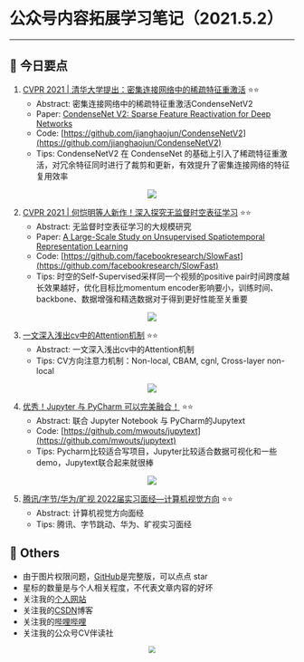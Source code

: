 # 公众号内容拓展学习笔记（2021.5.2）

------



## :paperclip:  今日要点

1. [CVPR 2021 | 清华大学提出：密集连接网络中的稀疏特征重激活](https://mp.weixin.qq.com/s/hfq4pBa7CZE8MWieT9FraA)         :star::star:
   - Abstract: 密集连接网络中的稀疏特征重激活CondenseNetV2
   - Paper: [CondenseNet V2: Sparse Feature Reactivation for Deep Networks](https://arxiv.org/abs/2104.04382)
   - Code: [https://github.com/jianghaojun/CondenseNetV2](https://github.com/jianghaojun/CondenseNetV2)
   - Tips: CondenseNetV2 在 CondenseNet 的基础上引入了稀疏特征重激活，对冗余特征同时进行了裁剪和更新，有效提升了密集连接网络的特征复用效率

<div align=center><img src="https://mmbiz.qpic.cn/mmbiz_jpg/yNnalkXE7oXP0nTnSvMLtaHyhcT5b01zNXmH2x1kWPPdyW3eIMNib6SUwohfibnRicB7ibMt0zL2ica3tLRkgTDWjjA/640?wx_fmt=jpeg&tp=webp&wxfrom=5&wx_lazy=1&wx_co=1" style='zoom:100%'>
</div>

2. [CVPR 2021 | 何恺明等人新作！深入探究无监督时空表征学习](https://mp.weixin.qq.com/s/PG9_AN-bo7emTks94AlQ8w)       :star::star:
   - Abstract: 无监督时空表征学习的大规模研究
   - Paper: [A Large-Scale Study on Unsupervised Spatiotemporal Representation Learning](https://arxiv.org/abs/2104.14558)
   - Code: [https://github.com/facebookresearch/SlowFast](https://github.com/facebookresearch/SlowFast)
   - Tips: 时空的Self-Supervised采样同一个视频的positive pair时间跨度越长效果越好，优化目标比momentum encoder影响要小，训练时间、backbone、数据增强和精选数据对于得到更好性能至关重要

<div align=center><img src="https://mmbiz.qpic.cn/mmbiz_png/J24zDnPUB9FsNc3uJKiaHSLCRV0UegRXfU56RTlWwKmayuDt1OEv5Oz6kY0fnjqmZN8O0gatCGv55DInWg1OWPw/640?wx_fmt=png&tp=webp&wxfrom=5&wx_lazy=1&wx_co=1" style='zoom:100%'>
</div>


3. [一文深入浅出cv中的Attention机制](https://mp.weixin.qq.com/s/nZvauf0zWJq9jSBu4zJ72A)       :star::star:
   - Abstract: 一文深入浅出cv中的Attention机制
   - Tips: CV方向注意力机制：Non-local, CBAM, cgnl, Cross-layer non-local
<div align=center><img src="https://mmbiz.qpic.cn/mmbiz_png/8SMJ0xH7ShdV42kNMrRGy0FrbP9Y0b6tuBdOIW9LshUicZbsqm415QHwwfuIymUJFE6RxjCUQwhL5rADoYDwarQ/640?wx_fmt=png&tp=webp&wxfrom=5&wx_lazy=1&wx_co=1" style='zoom:100%'>
</div>

4. [优秀！Jupyter 与 PyCharm 可以完美融合！](https://mp.weixin.qq.com/s/vT2QJwe0MEju65wEt8tHfg)       :star::star:
   - Abstract: 联合 Jupyter Notebook 与 PyCharm的Jupytext
   - Code: [https://github.com/mwouts/jupytext](https://github.com/mwouts/jupytext)
   - Tips: Pycharm比较适合写项目，Jupyter比较适合数据可视化和一些demo，Jupytext联合起来就很棒

<div align=center><img src="https://mmbiz.qpic.cn/mmbiz_png/KmXPKA19gW8ibfAgrH2ibHwrofLJW5U4XK5QeicMNkHicQtWP1agD6Y8QQZoYiadicFrnhtxSGCXcH3FTCOrpRkIITkg/640?wx_fmt=jpeg&tp=webp&wxfrom=5&wx_lazy=1&wx_co=1" style='zoom:100%'>
</div>

5. [腾讯/字节/华为/旷视 2022届实习面经—计算机视觉方向](https://mp.weixin.qq.com/s/2mlHNwXJQZFrddDGSRkkIg)       :star::star:
   - Abstract: 计算机视觉方向面经
   - Tips: 腾讯、字节跳动、华为、旷视实习面经


## :paperclip:  Others

- 由于图片权限问题，[GitHub](https://github.com/xiaoxuebajie/dairly_learning)是完整版，可以点点 star
- 星标的数量是与个人相关程度，不代表文章内容的好坏
- 关注我的[个人网站](http://www.cvbds.cn/)
- 关注我的[CSDN](https://blog.csdn.net/xiaoxuebajie)博客
- 关注我的[哔哩哔哩](https://space.bilibili.com/424394389)
- 关注我的公众号CV伴读社

<div align=center><img src="https://img-blog.csdnimg.cn/202005031406335.jpg" style='zoom:80%'>
</div>
